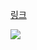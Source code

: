 [링크](https://www.acmicpc.net/problem/9934)

<img src="https://skillicons.dev/icons?i=cpp" />

```

```

